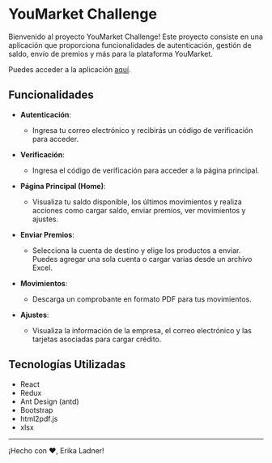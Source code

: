 <!-- @format -->

# YouMarket Challenge

Bienvenido al proyecto YouMarket Challenge! Este proyecto consiste en una aplicación que proporciona funcionalidades de autenticación, gestión de saldo, envío de premios y más para la plataforma YouMarket.

Puedes acceder a la aplicación [aquí](https://youmarket.vercel.app/).

## Funcionalidades

- **Autenticación**:
  - Ingresa tu correo electrónico y recibirás un código de verificación para acceder.
- **Verificación**:

  - Ingresa el código de verificación para acceder a la página principal.

- **Página Principal (Home)**:

  - Visualiza tu saldo disponible, los últimos movimientos y realiza acciones como cargar saldo, enviar premios, ver movimientos y ajustes.

- **Enviar Premios**:

  - Selecciona la cuenta de destino y elige los productos a enviar. Puedes agregar una sola cuenta o cargar varias desde un archivo Excel.

- **Movimientos**:

  - Descarga un comprobante en formato PDF para tus movimientos.

- **Ajustes**:
  - Visualiza la información de la empresa, el correo electrónico y las tarjetas asociadas para cargar crédito.

## Tecnologías Utilizadas

- React
- Redux
- Ant Design (antd)
- Bootstrap
- html2pdf.js
- xlsx

---

¡Hecho con ♥, Erika Ladner!
